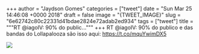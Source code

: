 
+++
author = "Jaydson Gomes"
categories = ["tweet"]
date = "Sun Mar 25 14:46:08 +0000 2018"
draft = false
image = "{TWEET_IMAGE}"
slug = "6e62742c80c22331d41bdae2824e72adab2ed934"
tags = ["tweet"]
title = """RT @iagoIV: 90% do public..."""
+++
RT @iagoIV: 90% do publico e das bandas do Lollapalooza são isso aqui: https://t.co/mquYwimDX5

![](/images/tweet-media/977919567757488128-undefined)